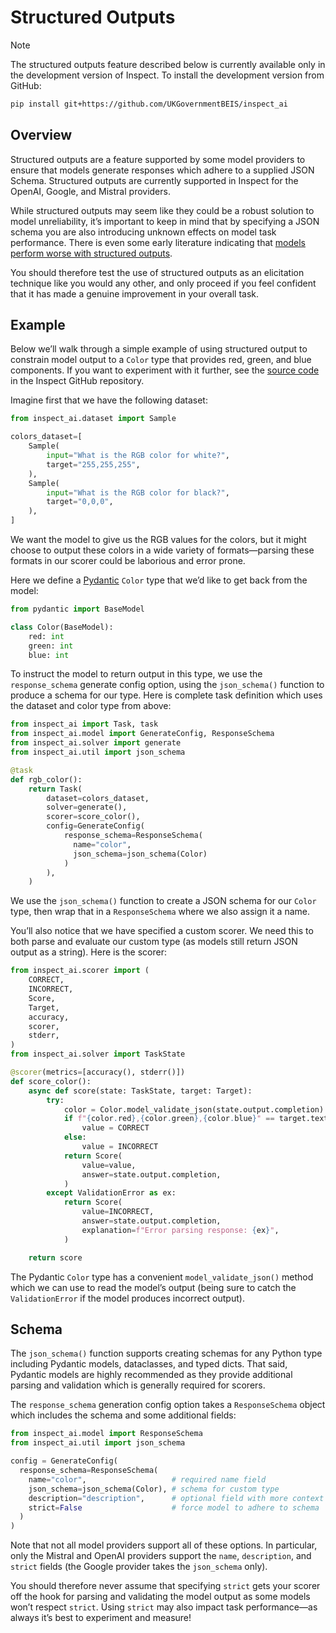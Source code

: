 # Structured Outputs


> [!NOTE]
>
> The structured outputs feature described below is currently available
> only in the development version of Inspect. To install the development
> version from GitHub:
>
> ``` bash
> pip install git+https://github.com/UKGovernmentBEIS/inspect_ai
> ```

## Overview

Structured outputs are a feature supported by some model providers to
ensure that models generate responses which adhere to a supplied JSON
Schema. Structured outputs are currently supported in Inspect for the
OpenAI, Google, and Mistral providers.

While structured outputs may seem like they could be a robust solution
to model unreliability, it’s important to keep in mind that by
specifying a JSON schema you are also introducing unknown effects on
model task performance. There is even some early literature indicating
that [models perform worse with structured
outputs](https://dylancastillo.co/posts/say-what-you-mean-sometimes.html).

You should therefore test the use of structured outputs as an
elicitation technique like you would any other, and only proceed if you
feel confident that it has made a genuine improvement in your overall
task.

## Example

Below we’ll walk through a simple example of using structured output to
constrain model output to a `Color` type that provides red, green, and
blue components. If you want to experiment with it further, see the
[source
code](https://github.com/UKGovernmentBEIS/inspect_ai/blob/main/examples/structured.py)
in the Inspect GitHub repository.

Imagine first that we have the following dataset:

``` python
from inspect_ai.dataset import Sample

colors_dataset=[
    Sample(
        input="What is the RGB color for white?",
        target="255,255,255",
    ),
    Sample(
        input="What is the RGB color for black?",
        target="0,0,0",
    ),
]
```

We want the model to give us the RGB values for the colors, but it might
choose to output these colors in a wide variety of formats—parsing these
formats in our scorer could be laborious and error prone.

Here we define a [Pydantic](https://docs.pydantic.dev/) `Color` type
that we’d like to get back from the model:

``` python
from pydantic import BaseModel

class Color(BaseModel):
    red: int
    green: int
    blue: int
```

To instruct the model to return output in this type, we use the
`response_schema` generate config option, using the `json_schema()`
function to produce a schema for our type. Here is complete task
definition which uses the dataset and color type from above:

``` python
from inspect_ai import Task, task
from inspect_ai.model import GenerateConfig, ResponseSchema
from inspect_ai.solver import generate
from inspect_ai.util import json_schema

@task
def rgb_color():
    return Task(
        dataset=colors_dataset,
        solver=generate(),
        scorer=score_color(),
        config=GenerateConfig(
            response_schema=ResponseSchema(
              name="color", 
              json_schema=json_schema(Color)
            )
        ),
    )
```

We use the `json_schema()` function to create a JSON schema for our
`Color` type, then wrap that in a `ResponseSchema` where we also assign
it a name.

You’ll also notice that we have specified a custom scorer. We need this
to both parse and evaluate our custom type (as models still return JSON
output as a string). Here is the scorer:

``` python
from inspect_ai.scorer import (
    CORRECT,
    INCORRECT,
    Score,
    Target,
    accuracy,
    scorer,
    stderr,
)
from inspect_ai.solver import TaskState

@scorer(metrics=[accuracy(), stderr()])
def score_color():
    async def score(state: TaskState, target: Target):
        try:
            color = Color.model_validate_json(state.output.completion)
            if f"{color.red},{color.green},{color.blue}" == target.text:
                value = CORRECT
            else:
                value = INCORRECT
            return Score(
                value=value,
                answer=state.output.completion,
            )
        except ValidationError as ex:
            return Score(
                value=INCORRECT,
                answer=state.output.completion,
                explanation=f"Error parsing response: {ex}",
            )

    return score
```

The Pydantic `Color` type has a convenient `model_validate_json()`
method which we can use to read the model’s output (being sure to catch
the `ValidationError` if the model produces incorrect output).

## Schema

The `json_schema()` function supports creating schemas for any Python
type including Pydantic models, dataclasses, and typed dicts. That said,
Pydantic models are highly recommended as they provide additional
parsing and validation which is generally required for scorers.

The `response_schema` generation config option takes a `ResponseSchema`
object which includes the schema and some additional fields:

``` python
from inspect_ai.model import ResponseSchema
from inspect_ai.util import json_schema

config = GenerateConfig(
  response_schema=ResponseSchema(
    name="color",                   # required name field 
    json_schema=json_schema(Color), # schema for custom type
    description="description",      # optional field with more context
    strict=False                    # force model to adhere to schema
  )
)
```

Note that not all model providers support all of these options. In
particular, only the Mistral and OpenAI providers support the `name`,
`description`, and `strict` fields (the Google provider takes the
`json_schema` only).

You should therefore never assume that specifying `strict` gets your
scorer off the hook for parsing and validating the model output as some
models won’t respect `strict`. Using `strict` may also impact task
performance—as always it’s best to experiment and measure!
